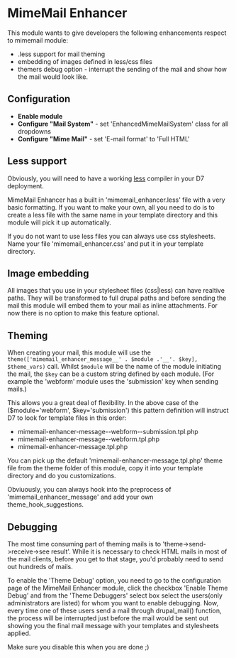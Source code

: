 MimeMail Enhancer
=================

This module wants to give developers the following enhancements respect to mimemail module:

* .less support for mail theming
* embedding of images defined in less/css files
* themers debug option - interrupt the sending of the mail and show how the mail would look like.


Configuration
--------------
- **Enable module**
- **Configure "Mail System"** - set 'EnhancedMimeMailSystem' class for all dropdowns
- **Configure "Mime Mail"** - set 'E-mail format' to 'Full HTML'


Less support
-------------

Obviously, you will need to have a working [less](https://www.drupal.org/project/less) compiler in your D7 deployment.

MimeMail Enhancer has a built in 'mimemail_enhancer.less' file with a very basic formatting.
If you want to make your own, all you need to do is to create a less file with the same name in your template directory
and this module will pick it up automatically.


If you do not want to use less files you can always use css stylesheets. Name your file 'mimemail_enhancer.css' and put
it in your template directory.


Image embedding
----------------
All images that you use in your stylesheet files (css|less) can have realtive paths. They will be transformed to full
drupal paths and before sending the mail this module will embed them to your mail as inline attachments.
For now there is no option to make this feature optional.


Theming
-------
When creating your mail, this module will use the
`theme(['mimemail_enhancer_message__' . $module .'__'. $key], $theme_vars)`
call. Whilst `$module` will be the name of the module initiating the mail, the `$key` can be a custom string defined by
each module. (For example the 'webform' module uses the 'submission' key when sending mails.)

This allows you a great deal of flexibility.  In the above case of the ($module='webform', $key='submission')
this pattern definition will instruct D7 to look for template files in this order:

- mimemail-enhancer-message--webform--submission.tpl.php
- mimemail-enhancer-message--webform.tpl.php
- mimemail-enhancer-message.tpl.php

You can pick up the default 'mimemail-enhancer-message.tpl.php' theme file from the theme folder of this module, copy 
it into your template directory and do you customizations.

Obviuously, you can always hook into the preprocess of 'mimemail_enhancer_message' 
and add your own theme_hook_suggestions.


Debugging
----------

The most time consuming part of theming mails is to 'theme->send->receive->see result'.
While it is necessary to check HTML mails in most of the mail clients, 
before you get to that stage, you'd probably need to send out hundreds of mails.

To enable the 'Theme Debug' option, you need to go to the configuration page of the MimeMail Enhancer module, 
click the checkbox 'Enable Theme Debug' and from the 'Theme Debuggers' select box select the 
users(only administrators are listed) for whom you want to enable debugging. 
Now, every time one of these users send a mail through drupal_mail() function, the process will be interrupted 
just before the mail would be sent out showing you the final mail message with your templates and stylesheets
applied.
 
Make sure you disable this when you are done ;)

 
 